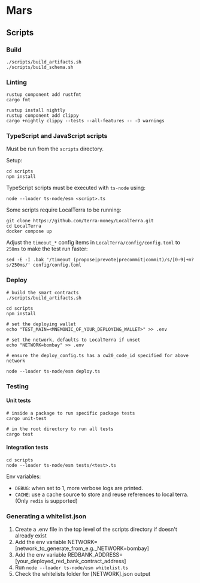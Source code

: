 # Mars
## Scripts

### Build

```
./scripts/build_artifacts.sh
./scripts/build_schema.sh
```

### Linting

```
rustup component add rustfmt
cargo fmt

rustup install nightly
rustup component add clippy
cargo +nightly clippy --tests --all-features -- -D warnings
```

### TypeScript and JavaScript scripts

Must be run from the `scripts` directory.

Setup:

```
cd scripts
npm install
```

TypeScript scripts must be executed with `ts-node` using:

```
node --loader ts-node/esm <script>.ts
```

Some scripts require LocalTerra to be running:

```
git clone https://github.com/terra-money/LocalTerra.git
cd LocalTerra
docker compose up
```

Adjust the `timeout_*` config items in `LocalTerra/config/config.toml` to `250ms` to make the test run faster:

```
sed -E -I .bak '/timeout_(propose|prevote|precommit|commit)/s/[0-9]+m?s/250ms/' config/config.toml
```

### Deploy

```
# build the smart contracts
./scripts/build_artifacts.sh

cd scripts
npm install

# set the deploying wallet
echo "TEST_MAIN=<MNEMONIC_OF_YOUR_DEPLOYING_WALLET>" >> .env

# set the network, defaults to LocalTerra if unset
echo "NETWORK=bombay" >> .env

# ensure the deploy_config.ts has a cw20_code_id specified for above network

node --loader ts-node/esm deploy.ts
```

### Testing
#### Unit tests

```
# inside a package to run specific package tests
cargo unit-test

# in the root directory to run all tests
cargo test
```

#### Integration tests

```
cd scripts
node --loader ts-node/esm tests/<test>.ts
```

Env variables:
- `DEBUG`: when set to 1, more verbose logs are printed.
- `CACHE`: use a cache source to store and reuse references to local terra. (Only `redis` is supported)

### Generating a whitelist.json

1. Create a .env file in the top level of the scripts directory if doesn't already exist
2. Add the env variable NETWORK=[network_to_generate_from_e.g._NETWORK=bombay]
3. Add the env variable REDBANK_ADDRESS=[your_deployed_red_bank_contract_address]
4. Run `node --loader ts-node/esm whitelist.ts`
5. Check the whitelists folder for [NETWORK].json output
